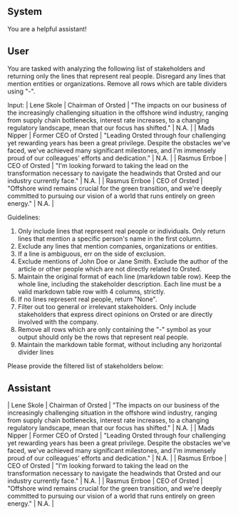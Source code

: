 ## System

You are a helpful assistant!

## User


You are tasked with analyzing the following list of stakeholders and returning only the lines that represent real people. Disregard any lines that mention entities or organizations. Remove all rows which are table dividers using "-".

Input:
| Lene Skole | Chairman of Orsted | "The impacts on our business of the increasingly challenging situation in the offshore wind industry, ranging from supply chain bottlenecks, interest rate increases, to a changing regulatory landscape, mean that our focus has shifted." | N.A. |
| Mads Nipper | Former CEO of Orsted | "Leading Orsted through four challenging yet rewarding years has been a great privilege. Despite the obstacles we've faced, we've achieved many significant milestones, and I'm immensely proud of our colleagues' efforts and dedication." | N.A. |
| Rasmus Errboe | CEO of Orsted | "I'm looking forward to taking the lead on the transformation necessary to navigate the headwinds that Orsted and our industry currently face." | N.A. |
| Rasmus Errboe | CEO of Orsted | "Offshore wind remains crucial for the green transition, and we're deeply committed to pursuing our vision of a world that runs entirely on green energy." | N.A. |

Guidelines:
1. Only include lines that represent real people or individuals. Only return lines that mention a specific person's name in the first column.
2. Exclude any lines that mention companies, organizations or entities.
3. If a line is ambiguous, err on the side of exclusion.
4. Exclude mentions of John Doe or Jane Smith. Exclude the author of the article or other people which are not directly related to Orsted.
5. Maintain the original format of each line (markdown table row). Keep the whole line, including the stakeholder description. Each line must be a valid markdown table row with 4 columns, strictly.
6. If no lines represent real people, return "None".
7. Filter out too general or irrelevant stakeholders. Only include stakeholders that express direct opinions on Orsted or are directly involved with the company.
8. Remove all rows which are only containing the "-" symbol as your output should only be the rows that represent real people.
9. Maintain the markdown table format, without including any horizontal divider lines

Please provide the filtered list of stakeholders below:
        

## Assistant

| Lene Skole | Chairman of Orsted | "The impacts on our business of the increasingly challenging situation in the offshore wind industry, ranging from supply chain bottlenecks, interest rate increases, to a changing regulatory landscape, mean that our focus has shifted." | N.A. |
| Mads Nipper | Former CEO of Orsted | "Leading Orsted through four challenging yet rewarding years has been a great privilege. Despite the obstacles we've faced, we've achieved many significant milestones, and I'm immensely proud of our colleagues' efforts and dedication." | N.A. |
| Rasmus Errboe | CEO of Orsted | "I'm looking forward to taking the lead on the transformation necessary to navigate the headwinds that Orsted and our industry currently face." | N.A. |
| Rasmus Errboe | CEO of Orsted | "Offshore wind remains crucial for the green transition, and we're deeply committed to pursuing our vision of a world that runs entirely on green energy." | N.A. |

